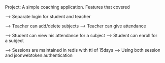 Project:
A simple coaching application.
Features that covered

--> Separate login for student and teacher

--> Teacher can add/delete subjects
--> Teacher can give attendance

--> Student can view his attendance for a subject
--> Student can enroll for a subject

--> Sessions are maintained in redis with ttl of 15days
--> Using both session and jsonwebtoken authentication